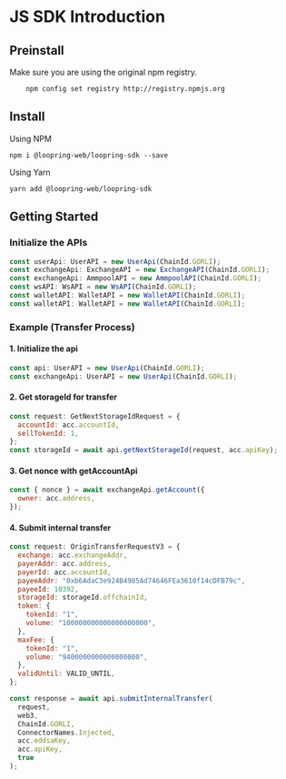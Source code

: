 # JS SDK Introduction

## Preinstall

Make sure you are using the original npm registry.

```shell
    npm config set registry http://registry.npmjs.org
```

## Install

Using NPM

```shell
npm i @loopring-web/loopring-sdk --save
```

Using Yarn

```shell
yarn add @loopring-web/loopring-sdk
```

## Getting Started

### Initialize the APIs

```javascript
const userApi: UserAPI = new UserApi(ChainId.GORLI);
const exchangeApi: ExchangeAPI = new ExchangeAPI(ChainId.GORLI);
const exchangeApi: AmmpoolAPI = new AmmpoolAPI(ChainId.GORLI);
const wsAPI: WsAPI = new WsAPI(ChainId.GORLI);
const walletAPI: WalletAPI = new WalletAPI(ChainId.GORLI);
const walletAPI: WalletAPI = new WalletAPI(ChainId.GORLI);
```

### Example (Transfer Process)

#### 1. Initialize the api

```javascript
const api: UserAPI = new UserApi(ChainId.GORLI);
const exchangeApi: UserAPI = new UserApi(ChainId.GORLI);
```

#### 2. Get storageId for transfer

```javascript
const request: GetNextStorageIdRequest = {
  accountId: acc.accountId,
  sellTokenId: 1,
};
const storageId = await api.getNextStorageId(request, acc.apiKey);
```

#### 3. Get nonce with getAccountApi

```javascript
const { nonce } = await exchangeApi.getAccount({
  owner: acc.address,
});
```

#### 4. Submit internal transfer

```javascript
const request: OriginTransferRequestV3 = {
  exchange: acc.exchangeAddr,
  payerAddr: acc.address,
  payerId: acc.accountId,
  payeeAddr: "0xb6AdaC3e924B4985Ad74646FEa3610f14cDFB79c",
  payeeId: 10392,
  storageId: storageId.offchainId,
  token: {
    tokenId: "1",
    volume: "100000000000000000000",
  },
  maxFee: {
    tokenId: "1",
    volume: "9400000000000000000",
  },
  validUntil: VALID_UNTIL,
};

const response = await api.submitInternalTransfer(
  request,
  web3,
  ChainId.GORLI,
  ConnectorNames.Injected,
  acc.eddsaKey,
  acc.apiKey,
  true
);
```
